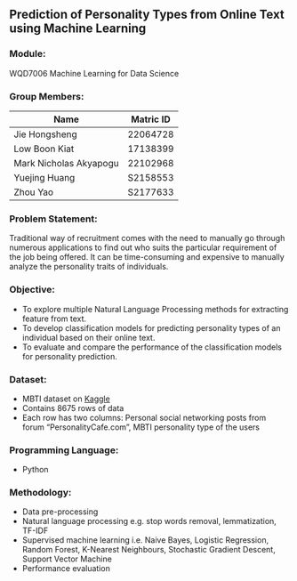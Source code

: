 ## Prediction of Personality Types from Online Text using Machine Learning

### Module:
WQD7006 Machine Learning for Data Science 

### Group Members:
| Name | Matric ID|
| ---------------------- |:--------:|
| Jie Hongsheng | 22064728 |
| Low Boon Kiat | 17138399 |
| Mark Nicholas Akyapogu | 22102968 |
| Yuejing Huang | S2158553 |
| Zhou Yao | S2177633 |

### Problem Statement:
Traditional way of recruitment comes with the need to manually go through numerous applications to find out who suits the particular requirement of the job being offered. It can be time-consuming and expensive to manually analyze the personality traits of individuals. 

### Objective:
- To explore multiple Natural Language Processing methods for extracting feature from text.
- To develop classification models for predicting personality types of an individual based on their online text. 
- To evaluate and compare the performance of the classification models for personality prediction.

### Dataset:
- MBTI dataset on [Kaggle](https://www.kaggle.com/datasets/datasnaek/mbti-type)
- Contains 8675 rows of data
- Each row has two columns: Personal social networking posts from forum “PersonalityCafe.com”, MBTI personality type of the users

### Programming Language:
- Python

### Methodology:
- Data pre-processing
- Natural language processing e.g. stop words removal, lemmatization, TF-IDF
- Supervised machine learning i.e. Naive Bayes, Logistic Regression, Random Forest, K-Nearest Neighbours, Stochastic Gradient Descent, Support Vector Machine
- Performance evaluation
